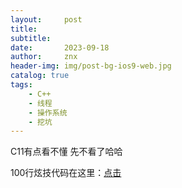 ```yaml
---
layout:     post
title:      
subtitle:   
date:       2023-09-18
author:     znx
header-img: img/post-bg-ios9-web.jpg
catalog: true
tags:
    - C++
    - 线程
    - 操作系统
    - 挖坑
---
```


C11有点看不懂 先不看了哈哈

100行炫技代码在这里：[点击](https://www.cnblogs.com/qldabiaoge/p/12256724.html)

